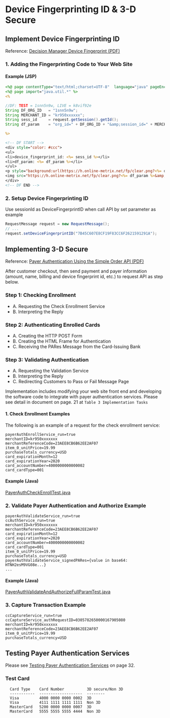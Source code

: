 Device Fingerprinting ID & 3-D Secure
=======================

## Implement Device Fingerprinting ID

Reference: [Decision Manager Device Fingerprint (PDF)](https://github.com/e-payment/cybersource-simple-order/blob/master/doc/DecisionManagerDeviceFingerprint.pdf)

### 1. Adding the Fingerprinting Code to Your Web Site

#### Example (JSP)
```jsp
<%@ page contentType="text/html;charset=UTF-8"  language="java" pageEncoding="UTF-8"%>
<%@ page import="java.util.*" %>
<%

//DF: TEST = 1snn5n9w, LIVE = k8vif92e 
String DF_ORG_ID   = "1snn5n9w"; 
String MERCHANT_ID = "kr950xxxxxx";
String sess_id     = request.getSession().getId();
String df_param    = "org_id=" + DF_ORG_ID + "&amp;session_id=" + MERCHANT_ID + sess_id;

%>

<!-- DF START -->
<div style="color: #ccc">
<ul>
<li>device_fingerprint_id: <%= sess_id %></li>
<li>df_param: <%= df_param %></li>
</ul>
<p style="background:url(https://h.online-metrix.net/fp/clear.png?<%= df_param %>&amp;m=1)" />
<img src="https://h.online-metrix.net/fp/clear.png?<%= df_param %>&amp;m=2" width="1" height="1" />
</div>
<!-- DF END -->
```
### 2. Setup Device Fingerprinting ID

Use sessionId as DeviceFingerprintID when call API by set parameter as example
```java
RequestMessage request = new RequestMessage();
// ...
request.setDeviceFingerprintID("7B45C607E8CF19F83CC6F2621591291A");
```



## Implementing 3-D Secure

Reference: [Payer Authentication Using the Simple Order API (PDF)](https://github.com/e-payment/cybersource-simple-order/blob/master/doc/Payer_Authentication_SO_API.pdf)

After customer checkout, then send payment and payer information (amount, name, billing and device fingerprint id, etc.) to request API as step below.

### Step 1: Checking Enrollment

* A. Requesting the Check Enrollment Service
* B. Interpreting the Reply

### Step 2: Authenticating Enrolled Cards
 * A. Creating the HTTP POST Form
 * B. Creating the HTML Frame for Authentication
 * C. Receiving the PARes Message from the Card-Issuing Bank

### Step 3: Validating Authentication
 * A. Requesting the Validation Service
 * B. Interpreting the Reply
 * C. Redirecting Customers to Pass or Fail Message Page



Implementation includes modifying your web site front end and developing the software
code to integrate with payer authentication services. Please see detail in document on page. 21 at `Table 3 Implementation Tasks `



#### 1. Check Enrollment Examples

The following is an example of a request for the check enrollment service:
```
payerAuthEnrollService_run=true
merchantID=kr950xxxxxxx
merchantReferenceCode=23AEE8CB6B62EE2AF07
item_0_unitPrice=19.99
purchaseTotals_currency=USD
card_expirationMonth=12
card_expirationYear=2020
card_accountNumber=4000000000000002
card_cardType=001
```

#### Example (Java)

[PayerAuthCheckEnrollTest.java](https://github.com/e-payment/cybersource-soap-java/blob/master/src/test/java/test/payerauthen/PayerAuthCheckEnrollTest.java)



### 2. Validate Payer Authentication and Authorize Example

```
payerAuthValidateService_run=true
ccAuthService_run=true
merchantID=kr950xxxxxxx
merchantReferenceCode=23AEE8CB6B62EE2AF07
card_expirationMonth=12
card_expirationYear=2020
card_accountNumber=4000000000000002
card_cardType=001
item_0_unitPrice=19.99
purchaseTotals_currency=USD
payerAuthValidateService_signedPARes={value in base64: HTNH2esM9VG08e...}
...
```

#### Example (Java)

[PayerAuthValidateAndAuthorizeFullParamTest.java](https://github.com/e-payment/cybersource-soap-java/blob/master/src/test/java/test/payerauthen/PayerAuthValidateAndAuthorizeFullParamTest.java)



### 3. Capture Transaction Example

```
ccCaptureService_run=true
ccCaptureService_authRequestID=0305782650000167905080
merchantID=kr950xxxxxxx
merchantReferenceCode=23AEE8CB6B62EE2AF07
item_0_unitPrice=19.99
purchaseTotals_currency=USD
```



## Testing Payer Authentication Services

Please see [Testing Payer Authentication Services](https://github.com/e-payment/cybersource-simple-order/blob/master/doc/Payer_Authentication_SO_API.pdf) on page 32.

### Test Card

```
  Card Type    Card Number          3D secure/Non 3D
  -----------  -------------------  --------
  Visa         4000 0000 0000 0002  3D
  Visa         4111 1111 1111 1111  Non 3D
  MasterCard   5200 0000 0000 0007  3D
  MasterCard   5555 5555 5555 4444  Non 3D
```


